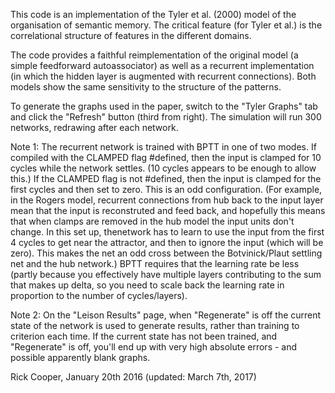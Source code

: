 
This code is an implementation of the Tyler et al. (2000) model of the
organisation of semantic memory. The critical feature (for Tyler et al.) is
the correlational structure of features in the different domains.

The code provides a faithful reimplementation of the original model (a simple
feedforward autoassociator) as well as a recurrent implementation (in which
the hidden layer is augmented with recurrent connections). Both models show
the same sensitivity to the structure of the patterns.

To generate the graphs used in the paper, switch to the "Tyler Graphs"
tab and click the "Refresh" button (third from right). The simulation
will run 300 networks, redrawing after each network.

Note 1: The recurrent network is trained with BPTT in one of two
modes. If compiled with the CLAMPED flag #defined, then the input is
clamped for 10 cycles while the network settles. (10 cycles appears to
be enough to allow this.) If the CLAMPED flag is not #defined, then
the input is clamped for the first cycles and then set to zero. This
is an odd configuration. (For example, in the Rogers model, recurrent
connections from hub back to the input layer mean that the input is
reconstruted and feed back, and hopefully this means that when clamps
are removed in the hub model the input units don't change. In this set
up, thenetwork has to learn to use the input from the first 4 cycles
to get near the attractor, and then to ignore the input (which will be
zero). This makes the net an odd cross between the Botvinick/Plaut
settling net and the hub network.)  BPTT requires that the learning
rate be less (partly because you effectively have multiple layers
contributing to the sum that makes up delta, so you need to scale back
the learning rate in proportion to the number of cycles/layers).

Note 2: On the "Leison Results" page, when "Regenerate" is off the current
state of the network is used to generate results, rather than training to
criterion each time. If the current state has not been trained, and
"Regenerate" is off, you'll end up with very high absolute errors - and
possible apparently blank graphs.

Rick Cooper, January 20th 2016 (updated: March 7th, 2017)
